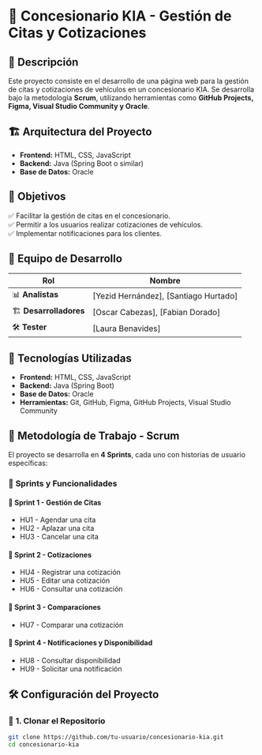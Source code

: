 # 🚗 Concesionario KIA - Gestión de Citas y Cotizaciones  

## 📌 Descripción  
Este proyecto consiste en el desarrollo de una página web para la gestión de citas y cotizaciones de vehículos en un concesionario KIA. Se desarrolla bajo la metodología **Scrum**, utilizando herramientas como **GitHub Projects, Figma, Visual Studio Community y Oracle**.  

## 🏗️ Arquitectura del Proyecto  
- **Frontend:** HTML, CSS, JavaScript  
- **Backend:** Java (Spring Boot o similar)  
- **Base de Datos:** Oracle  

## 🎯 Objetivos  
✅ Facilitar la gestión de citas en el concesionario.  
✅ Permitir a los usuarios realizar cotizaciones de vehículos.  
✅ Implementar notificaciones para los clientes.  

## 👥 **Equipo de Desarrollo**  
| Rol          | Nombre |  
|-------------|--------|   
| 📊 **Analistas**  | [Yezid Hernández], [Santiago Hurtado] |  
| 🏗️ **Desarrolladores**  | [Oscar Cabezas], [Fabian Dorado] |  
| 🛠️ **Tester**  | [Laura Benavides] |  

## 🚀 **Tecnologías Utilizadas**  
- **Frontend:** HTML, CSS, JavaScript  
- **Backend:** Java (Spring Boot)  
- **Base de Datos:** Oracle  
- **Herramientas:** Git, GitHub, Figma, GitHub Projects, Visual Studio Community

## 🔄 **Metodología de Trabajo - Scrum**  
El proyecto se desarrolla en **4 Sprints**, cada uno con historias de usuario específicas:  

### 📌 **Sprints y Funcionalidades**  

#### 🏁 **Sprint 1 - Gestión de Citas**  
- HU1 - Agendar una cita  
- HU2 - Aplazar una cita  
- HU3 - Cancelar una cita  

#### 🚀 **Sprint 2 - Cotizaciones**  
- HU4 - Registrar una cotización  
- HU5 - Editar una cotización  
- HU6 - Consultar una cotización  

#### 🔄 **Sprint 3 - Comparaciones**  
- HU7 - Comparar una cotización  

#### 🔔 **Sprint 4 - Notificaciones y Disponibilidad**  
- HU8 - Consultar disponibilidad  
- HU9 - Solicitar una notificación  

## 🛠 **Configuración del Proyecto**  

### 🔹 **1. Clonar el Repositorio**  
```bash
git clone https://github.com/tu-usuario/concesionario-kia.git
cd concesionario-kia
